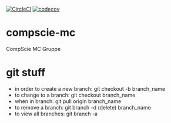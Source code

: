 [![CircleCI](https://circleci.com/gh/simontreu/compsie-mc/tree/master.svg?style=svg)](https://circleci.com/gh/cwehmeyer/pysor/tree/master)
[![codecov](https://codecov.io/gh/simontreu/compsie-mc/branch/master/graph/badge.svg)](https://codecov.io/gh/cwehmeyer/pysor)


# compscie-mc
CompScie MC Gruppe

# git stuff
- in order to create a new branch:  git checkout -b branch_name
- to change to a branch:            git checkout branch_name
- when in branch:                   git pull origin branch_name
- to remove a branch:               git branch -d (delete) branch_name
- to view all branches:             git branch -a
